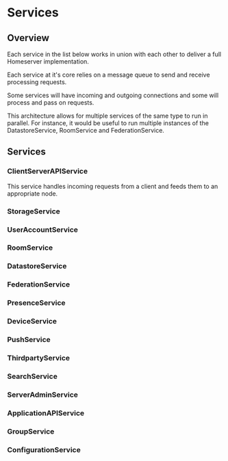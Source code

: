 Services
========


## Overview

Each service in the list below works in union with each other to deliver a full Homeserver implementation.

Each service at it's core relies on a message queue to send and receive processing requests.

Some services will have incoming and outgoing connections and some will process and pass on requests.

This architecture allows for multiple services of the same type to run in parallel. For instance, it would be useful to run multiple instances of the DatastoreService, RoomService and FederationService.


## Services

### ClientServerAPIService

This service handles incoming requests from a client and feeds them to an appropriate node.

### StorageService

### UserAccountService

### RoomService

### DatastoreService

### FederationService

### PresenceService

### DeviceService

### PushService

### ThirdpartyService

### SearchService

### ServerAdminService

### ApplicationAPIService

### GroupService

### ConfigurationService
